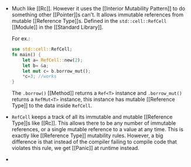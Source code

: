 - Much like [[Rc<T>]]. However it uses the [[Interior Mutability Pattern]] to do something other [[Pointer]]s can't. It allows immutable references from mutable [[Reference Type]]s. 
  Defined in the ``std::cell::RefCell`` [[Module]] in the [[Standard Library]].
   
  For ex.:
  ```rust
  use std::cell::RefCell;
  fn main() {
      let a= RefCell::new(2);
      let b= &a;
      let mut c= b.borrow_mut();
      *c=3; //works
  }
  ```
  
  The ``.borrow()`` [[Method]] returns a ``Ref<T>`` instance and ``.borrow_mut()`` returns a ``RefMut<T>`` instance, this instance has mutable [[Reference Type]] to the data inside ``RefCell``.
- ``RefCell`` keeps a track of all its immutable and mutable [[Reference Type]]s like [[Rc<T>]].
  This allows there to be any number of immutable references, or a single mutable reference to a value at any time. This is exactly like [[Reference Type]] mutability rules. However, a big difference is that instead of the compiler failing to compile code that violates this rule, we get [[Panic]] at runtime instead.
-